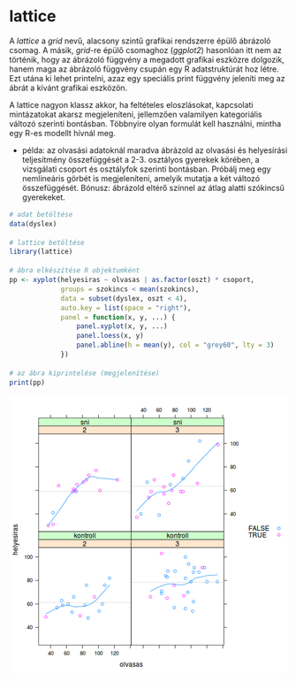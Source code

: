 # lattice

A *lattice* a *grid* nevű, alacsony szintű grafikai rendszerre épülő ábrázoló
csomag. A másik, *grid*-re épülő csomaghoz (*ggplot2*) hasonlóan itt nem az
történik, hogy az ábrázoló függvény a megadott grafikai eszközre dolgozik, hanem
maga az ábrázoló függvény csupán egy R adatstruktúrát hoz létre. Ezt utána
ki lehet printelni, azaz egy speciális print függvény jeleníti meg az ábrát a
kívánt grafikai eszközön.

A lattice nagyon klassz akkor, ha feltételes eloszlásokat, kapcsolati mintázatokat 
akarsz megjeleníteni, jellemzően valamilyen kategoriális változó szerinti bontásban. Többnyire olyan formulát kell használni, mintha egy R-es modellt hívnál meg. 


- példa: az olvasási adatoknál maradva ábrázold az olvasási és helyesírási
teljesítmény összefüggését a 2-3. osztályos gyerekek körében, a vizsgálati
csoport és osztályfok szerinti bontásban. Próbálj meg egy nemlineáris görbét
is megjeleníteni, amelyik mutatja a két változó összefüggését. Bónusz: 
ábrázold eltérő színnel az átlag alatti szókincsű gyerekeket.

```r
# adat betöltése
data(dyslex)

# lattice betöltése
library(lattice)

# ábra elkészítése R objektumként
pp <- xyplot(helyesiras ~ olvasas | as.factor(oszt) * csoport, 
             groups = szokincs < mean(szokincs), 
             data = subset(dyslex, oszt < 4),
             auto.key = list(space = "right"),
             panel = function(x, y, ...) {
                 panel.xyplot(x, y, ...)
                 panel.loess(x, y)
                 panel.abline(h = mean(y), col = "grey60", lty = 3)
             })

# az ábra kiprintelése (megjelenítése)
print(pp)
```

![plot of chunk lattice](figure/lattice-1.png)
